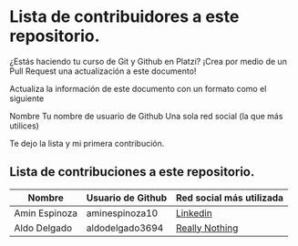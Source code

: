 # Lista de contribuidores a este repositorio.

¿Estás haciendo tu curso de Git y Github en Platzi? 
¡Crea por medio de un Pull Request una actualización a este documento!

Actualiza la información de este documento con un formato como el siguiente

Nombre
Tu nombre de usuario de Github
Una sola red social (la que más utilices)

Te dejo la lista y mi primera contribución.

## Lista de contribuciones a este repositorio.

|Nombre|Usuario de Github|Red social más utilizada|
|------|-----------------|------------------------|
|Amin Espinoza|aminespinoza10|[Linkedin](https://www.linkedin.com/in/aminespinoza/)|
|Aldo Delgado|aldodelgado3694|[Really Nothing](https://www.nothing.com/aldodelgado3694)|
